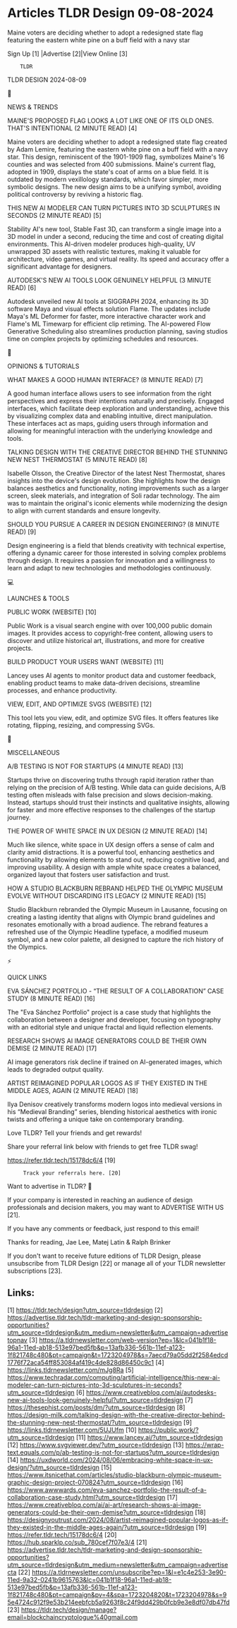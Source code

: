 # Articles TLDR Design 09-08-2024

Maine voters are deciding whether to adopt a redesigned state flag
featuring the eastern white pine on a buff field with a navy star  

 Sign Up [1] |Advertise [2]|View Online [3] 

		TLDR 

TLDR DESIGN 2024-08-09

📱 

NEWS & TRENDS

 MAINE'S PROPOSED FLAG LOOKS A LOT LIKE ONE OF ITS OLD ONES. THAT'S
INTENTIONAL (2 MINUTE READ) [4] 

 Maine voters are deciding whether to adopt a redesigned state flag
created by Adam Lemire, featuring the eastern white pine on a buff
field with a navy star. This design, reminiscent of the 1901-1909
flag, symbolizes Maine's 16 counties and was selected from 400
submissions. Maine's current flag, adopted in 1909, displays the
state's coat of arms on a blue field. It is outdated by modern
vexillology standards, which favor simpler, more symbolic designs. The
new design aims to be a unifying symbol, avoiding political
controversy by reviving a historic flag. 

 THIS NEW AI MODELER CAN TURN PICTURES INTO 3D SCULPTURES IN SECONDS
(2 MINUTE READ) [5] 

 Stability AI's new tool, Stable Fast 3D, can transform a single image
into a 3D model in under a second, reducing the time and cost of
creating digital environments. This AI-driven modeler produces
high-quality, UV unwrapped 3D assets with realistic textures, making
it valuable for architecture, video games, and virtual reality. Its
speed and accuracy offer a significant advantage for designers. 

 AUTODESK'S NEW AI TOOLS LOOK GENUINELY HELPFUL (3 MINUTE READ) [6] 

 Autodesk unveiled new AI tools at SIGGRAPH 2024, enhancing its 3D
software Maya and visual effects solution Flame. The updates include
Maya's ML Deformer for faster, more interactive character work and
Flame's ML Timewarp for efficient clip retiming. The AI-powered Flow
Generative Scheduling also streamlines production planning, saving
studios time on complex projects by optimizing schedules and
resources. 

🚀 

OPINIONS & TUTORIALS

 WHAT MAKES A GOOD HUMAN INTERFACE? (8 MINUTE READ) [7] 

 A good human interface allows users to see information from the right
perspectives and express their intentions naturally and precisely.
Engaged interfaces, which facilitate deep exploration and
understanding, achieve this by visualizing complex data and enabling
intuitive, direct manipulation. These interfaces act as maps, guiding
users through information and allowing for meaningful interaction with
the underlying knowledge and tools. 

 TALKING DESIGN WITH THE CREATIVE DIRECTOR BEHIND THE STUNNING NEW
NEST THERMOSTAT (5 MINUTE READ) [8] 

 Isabelle Olsson, the Creative Director of the latest Nest Thermostat,
shares insights into the device's design evolution. She highlights how
the design balances aesthetics and functionality, noting improvements
such as a larger screen, sleek materials, and integration of Soli
radar technology. The aim was to maintain the original's iconic
elements while modernizing the design to align with current standards
and ensure longevity. 

 SHOULD YOU PURSUE A CAREER IN DESIGN ENGINEERING? (8 MINUTE READ) [9]


 Design engineering is a field that blends creativity with technical
expertise, offering a dynamic career for those interested in solving
complex problems through design. It requires a passion for innovation
and a willingness to learn and adapt to new technologies and
methodologies continuously. 

💻 

LAUNCHES & TOOLS

 PUBLIC WORK (WEBSITE) [10] 

 Public Work is a visual search engine with over 100,000 public domain
images. It provides access to copyright-free content, allowing users
to discover and utilize historical art, illustrations, and more for
creative projects. 

 BUILD PRODUCT YOUR USERS WANT (WEBSITE) [11] 

 Lancey uses AI agents to monitor product data and customer feedback,
enabling product teams to make data-driven decisions, streamline
processes, and enhance productivity. 

 VIEW, EDIT, AND OPTIMIZE SVGS (WEBSITE) [12] 

 This tool lets you view, edit, and optimize SVG files. It offers
features like rotating, flipping, resizing, and compressing SVGs. 

🎁 

MISCELLANEOUS

 A/B TESTING IS NOT FOR STARTUPS (4 MINUTE READ) [13] 

 Startups thrive on discovering truths through rapid iteration rather
than relying on the precision of A/B testing. While data can guide
decisions, A/B testing often misleads with false precision and slows
decision-making. Instead, startups should trust their instincts and
qualitative insights, allowing for faster and more effective responses
to the challenges of the startup journey. 

 THE POWER OF WHITE SPACE IN UX DESIGN (2 MINUTE READ) [14] 

 Much like silence, white space in UX design offers a sense of calm
and clarity amid distractions. It is a powerful tool, enhancing
aesthetics and functionality by allowing elements to stand out,
reducing cognitive load, and improving usability. A design with ample
white space creates a balanced, organized layout that fosters user
satisfaction and trust. 

 HOW A STUDIO BLACKBURN REBRAND HELPED THE OLYMPIC MUSEUM EVOLVE
WITHOUT DISCARDING ITS LEGACY (2 MINUTE READ) [15] 

 Studio Blackburn rebranded the Olympic Museum in Lausanne, focusing
on creating a lasting identity that aligns with Olympic brand
guidelines and resonates emotionally with a broad audience. The
rebrand features a refreshed use of the Olympic Headline typeface, a
modified museum symbol, and a new color palette, all designed to
capture the rich history of the Olympics. 

⚡ 

QUICK LINKS

 EVA SÁNCHEZ PORTFOLIO - “THE RESULT OF A COLLABORATION” CASE
STUDY (8 MINUTE READ) [16] 

 The "Eva Sánchez Portfolio" project is a case study that highlights
the collaboration between a designer and developer, focusing on
typography with an editorial style and unique fractal and liquid
reflection elements. 

 RESEARCH SHOWS AI IMAGE GENERATORS COULD BE THEIR OWN DEMISE (2
MINUTE READ) [17] 

 AI image generators risk decline if trained on AI-generated images,
which leads to degraded output quality. 

 ARTIST REIMAGINED POPULAR LOGOS AS IF THEY EXISTED IN THE MIDDLE
AGES, AGAIN (2 MINUTE READ) [18] 

 Ilya Denisov creatively transforms modern logos into medieval
versions in his “Medieval Branding” series, blending historical
aesthetics with ironic twists and offering a unique take on
contemporary branding. 

Love TLDR? Tell your friends and get rewards!

 Share your referral link below with friends to get free TLDR swag! 

 https://refer.tldr.tech/15178dc6/4 [19] 

		 Track your referrals here. [20] 

Want to advertise in TLDR? 📰

 If your company is interested in reaching an audience of design
professionals and decision makers, you may want to ADVERTISE WITH US
[21]. 

 If you have any comments or feedback, just respond to this email! 

Thanks for reading, 
Jae Lee, Matej Latin & Ralph Brinker 

If you don't want to receive future editions of TLDR Design, please
unsubscribe from TLDR Design [22] or manage all of your TLDR
newsletter subscriptions [23]. 

 

Links:
------
[1] https://tldr.tech/design?utm_source=tldrdesign
[2] https://advertise.tldr.tech/tldr-marketing-and-design-sponsorship-opportunities?utm_source=tldrdesign&utm_medium=newsletter&utm_campaign=advertisetopnav
[3] https://a.tldrnewsletter.com/web-version?ep=1&lc=041b1f18-96a1-11ed-ab18-513e97bed5fb&p=13afb336-561b-11ef-a123-1f821748c480&pt=campaign&t=1723204978&s=7aecd79a05dd2f2584edcd1776f72aca54ff853084af419c4de828d86450c9c1
[4] https://links.tldrnewsletter.com/mJg8Ra
[5] https://www.techradar.com/computing/artificial-intelligence/this-new-ai-modeler-can-turn-pictures-into-3d-sculptures-in-seconds?utm_source=tldrdesign
[6] https://www.creativebloq.com/ai/autodesks-new-ai-tools-look-genuinely-helpful?utm_source=tldrdesign
[7] https://thesephist.com/posts/dm/?utm_source=tldrdesign
[8] https://design-milk.com/talking-design-with-the-creative-director-behind-the-stunning-new-nest-thermostat/?utm_source=tldrdesign
[9] https://links.tldrnewsletter.com/5UJUfm
[10] https://public.work/?utm_source=tldrdesign
[11] https://www.lancey.ai/?utm_source=tldrdesign
[12] https://www.svgviewer.dev/?utm_source=tldrdesign
[13] https://wrap-text.equals.com/p/ab-testing-is-not-for-startups?utm_source=tldrdesign
[14] https://uxdworld.com/2024/08/06/embracing-white-space-in-ux-design/?utm_source=tldrdesign
[15] https://www.itsnicethat.com/articles/studio-blackburn-olympic-museum-graphic-design-project-070824?utm_source=tldrdesign
[16] https://www.awwwards.com/eva-sanchez-portfolio-the-result-of-a-collaboration-case-study.html?utm_source=tldrdesign
[17] https://www.creativebloq.com/ai/ai-art/research-shows-ai-image-generators-could-be-their-own-demise?utm_source=tldrdesign
[18] https://designyoutrust.com/2024/08/artist-reimagined-popular-logos-as-if-they-existed-in-the-middle-ages-again/?utm_source=tldrdesign
[19] https://refer.tldr.tech/15178dc6/4
[20] https://hub.sparklp.co/sub_780cef7f07e3/4
[21] https://advertise.tldr.tech/tldr-marketing-and-design-sponsorship-opportunities?utm_source=tldrdesign&utm_medium=newsletter&utm_campaign=advertisecta
[22] https://a.tldrnewsletter.com/unsubscribe?ep=1&l=e1c4e253-3e90-11ed-9a32-0241b9615763&lc=041b1f18-96a1-11ed-ab18-513e97bed5fb&p=13afb336-561b-11ef-a123-1f821748c480&pt=campaign&pv=4&spa=1723204820&t=1723204978&s=95e4724c912f9e53b214eebfcb5a9263f8c24f9dd429b0fcb9e3e8df07db47fd
[23] https://tldr.tech/design/manage?email=blockchaincryptologue%40gmail.com